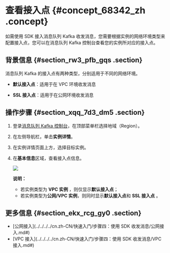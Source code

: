 # 查看接入点 {#concept_68342_zh .concept}

如需使用 SDK 接入消息队列 Kafka 收发消息，您需要根据实例的网络环境类型来配置接入点，您可以在消息队列 Kafka 控制台查看您的实例所对应的接入点。

## 背景信息 {#section_rw3_pfb_gqs .section}

消息队列 Kafka 的接入点有两种类型，分别适用于不同的网络环境。

-   **默认接入点**：适用于在 VPC 环境收发消息

-   **SSL 接入点**：适用于在公网环境收发消息


## 操作步骤 {#section_xqq_7d3_dm5 .section}

1.  登录[消息队列 Kafka 控制台](https://kafka.console.aliyun.com)，在顶部菜单栏选择地域（Region）。

2.  在左侧导航栏，单击**实例详情**。

3.  在实例详情页面上方，选择目标实例。

4.  在**基本信息**区域，查看接入点信息。

    ![](http://static-aliyun-doc.oss-cn-hangzhou.aliyuncs.com/assets/img/998829/156715734453095_zh-CN.png)

    **说明：** 

    -   若实例类型为 **VPC 实例** ，则仅显示**默认接入点**；
    -   若实例类型为**公网/VPC 实例**，则同时显示**默认接入点**和 **SSL 接入点** 。

## 更多信息 {#section_ekx_rcg_gy0 .section}

-   [公网接入](../../../../cn.zh-CN/快速入门/步骤四：使用 SDK 收发消息/公网接入.md#)
-   [VPC 接入](../../../../cn.zh-CN/快速入门/步骤四：使用 SDK 收发消息/VPC 接入.md#)


